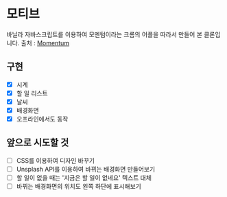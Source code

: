 # 모티브

바닐라 자바스크립트를 이용하여 모멘텀이라는 크롬의 어플을 따라서 만들어 본 클론입니다.
출처 : [Momentum](https://chrome.google.com/webstore/detail/momentum/laookkfknpbbblfpciffpaejjkokdgca)

## 구현

- [x] 시계
- [x] 할 일 리스트
- [x] 날씨
- [x] 배경화면
- [x] 오프라인에서도 동작

## 앞으로 시도할 것

- [ ] CSS를 이용하여 디자인 바꾸기
- [ ] Unsplash API를 이용하여 바뀌는 배경화면 만들어보기
- [ ] 할 일이 없을 때는 '지금은 할 일이 없네요' 텍스트 대체
- [ ] 바뀌는 배경화면의 위치도 왼쪽 하단에 표시해보기
